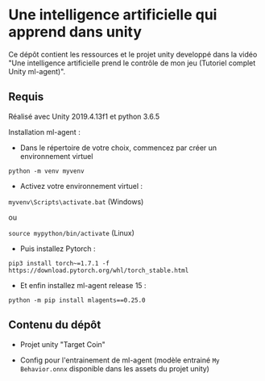 

# Une intelligence artificielle qui apprend dans unity

Ce dépôt contient les ressources et le projet unity developpé dans la vidéo "Une intelligence artificielle prend le contrôle de mon jeu (Tutoriel complet Unity ml-agent)".

## Requis

Réalisé avec Unity 2019.4.13f1 et python 3.6.5

Installation ml-agent :

* Dans le répertoire de votre choix, commencez par créer un environnement virtuel

``python -m venv myvenv``

* Activez votre environnement virtuel  :

``myvenv\Scripts\activate.bat``   (Windows)

ou

``source mypython/bin/activate``   (Linux)

* Puis installez Pytorch :

``pip3 install torch~=1.7.1 -f https://download.pytorch.org/whl/torch_stable.html``

* Et enfin installez ml-agent release 15 : 

``python -m pip install mlagents==0.25.0``

## Contenu du dépôt

* Projet unity "Target Coin"

* Config pour l'entrainement de ml-agent (modèle entrainé `My Behavior.onnx` disponible dans les assets du projet unity)

